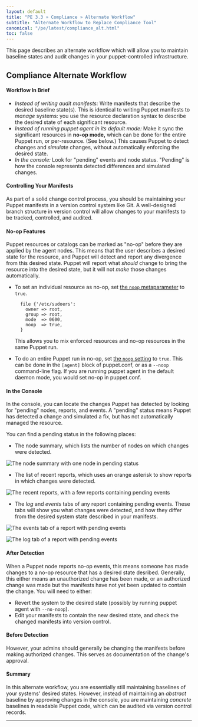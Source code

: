 ```yaml
---
layout: default
title: "PE 3.3 » Compliance » Alternate Workflow"
subtitle: "Alternate Workflow to Replace Compliance Tool"
canonical: "/pe/latest/compliance_alt.html"
toc: false
---
```



This page describes an alternate workflow which will allow you to maintain baseline states and audit changes in your puppet-controlled infrastructure.

Compliance Alternate Workflow
-----

#### Workflow In Brief

 - _Instead of writing audit manifests:_ Write manifests that describe the desired baseline state(s). This is identical to writing Puppet manifests to _manage_ systems: you use the resource declaration syntax to describe the desired state of each significant resource.
 - _Instead of running puppet agent in its default mode:_ Make it sync the significant resources in **no-op mode,** which can be done for the entire Puppet run, or per-resource. (See below.) This causes Puppet to detect changes and _simulate_ changes, without automatically enforcing the desired state.
 - _In the console:_ Look for "pending" events and node status. "Pending" is how the console represents detected differences and simulated changes.

#### Controlling Your Manifests

 As part of a solid change control process, you should be maintaining your Puppet manifests in a version control system like Git. A well-designed branch structure in version control will allow changes to your manifests to be tracked, controlled, and audited.

#### No-op Features

 Puppet resources or catalogs can be marked as "no-op" before they are applied by the agent nodes. This means that the user describes a desired state for the resource, and Puppet will detect and report any divergence from this desired state. Puppet will report what _should_ change to bring the resource into the desired state, but it will not _make_ those changes automatically.

 * To set an individual resource as no-op, set [the `noop` metaparameter](/puppet/latest/reference/metaparameter.html#noop) to `true`.

         file {'/etc/sudoers':
           owner => root,
           group => root,
           mode  => 0600,
           noop  => true,
         }

     This allows you to mix enforced resources and no-op resources in the same Puppet run.
 * To do an entire Puppet run in no-op, set [the `noop` setting](/puppet/latest/reference/configuration.html#no-op) to `true`. This can be done in the `[agent]` block of puppet.conf, or as a `--noop` command-line flag. If you are running puppet agent in the default daemon mode, you would set no-op in puppet.conf.

#### In the Console

 In the console, you can locate the changes Puppet has detected by looking for "pending" nodes, reports, and events. A "pending" status means Puppet has detected a change and simulated a fix, but has not automatically managed the resource.

 You can find a pending status in the following places:

 * The node summary, which lists the number of nodes on which changes were detected.

 ![The node summary with one node in pending status](./images/baseline/pending_node_summary.png)

 * The list of recent reports, which uses an orange asterisk to show reports in which changes were detected.

 ![The recent reports, with a few reports containing pending events](./images/baseline/pending_recent_reports.png)

 * The _log_ and _events_ tabs of any report containing pending events. These tabs will show you what changes were detected, and how they differ from the desired system state described in your manifests.

 ![The events tab of a report with pending events](./images/baseline/pending_events.png)

 ![The log tab of a report with pending events](./images/baseline/pending_log.png)

#### After Detection

 When a Puppet node reports no-op events, this means someone has made changes to a no-op resource that has a desired state desribed. Generally, this either means an unauthorized change has been made, or an authorized change was made but the manifests have not yet been updated to contain the change. You will need to either:

 * Revert the system to the desired state (possibly by running puppet agent with `--no-noop`).
 * Edit your manifests to contain the new desired state, and check the changed manifests into version control.

#### Before Detection

 However, your admins should generally be changing the manifests before making authorized changes. This serves as documentation of the change's approval.

#### Summary

 In this alternate workflow, you are essentially still maintaining baselines of your systems' desired states. However, instead of maintaining an _abstract_ baseline by approving changes in the console, you are maintaining _concrete_ baselines in readable Puppet code, which can be audited via version control records.

* * *

